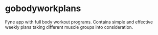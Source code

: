 # gobodyworkplans

Fyne app with full body workout programs. Contains simple and effective weekly plans taking different muscle groups into consideration.
